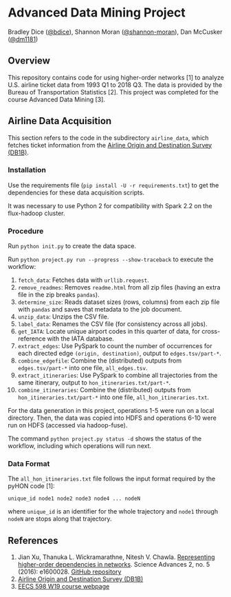 # Advanced Data Mining Project
Bradley Dice ([@bdice](https://github.com/bdice/)),
Shannon Moran ([@shannon-moran](https://github.com/shannon-moran/)),
Dan McCusker ([@dm1181](https://github.com/dm1181/))

## Overview

This repository contains code for using higher-order networks [1] to analyze U.S. airline ticket data from 1993 Q1 to 2018 Q3.
The data is provided by the Bureau of Transportation Statistics [2].
This project was completed for the course Advanced Data Mining [3].

## Airline Data Acquisition

This section refers to the code in the subdirectory `airline_data`, which fetches ticket information from the [Airline Origin and Destination Survey (DB1B)](https://www.transtats.bts.gov/Tables.asp?DB_ID=125).

### Installation

Use the requirements file (`pip install -U -r requirements.txt`) to get the dependencies for these data acquisition scripts.

It was necessary to use Python 2 for compatibility with Spark 2.2 on the flux-hadoop cluster.

### Procedure

Run `python init.py` to create the data space.

Run `python project.py run --progress --show-traceback` to execute the workflow:

1. `fetch_data`: Fetches data with `urllib.request`.
2. `remove_readmes`: Removes `readme.html` from all zip files (having an extra file in the zip breaks `pandas`).
3. `determine_size`: Reads dataset sizes (rows, columns) from each zip file with `pandas` and saves that metadata to the job document.
4. `unzip_data`: Unzips the CSV file.
5. `label_data`: Renames the CSV file (for consistency across all jobs).
6. `get_IATA`: Locate unique airport codes in this quarter of data, for cross-reference with the IATA database.
7. `extract_edges`: Use PySpark to count the number of occurrences for each directed edge `(origin, destination)`, output to `edges.tsv/part-*`.
8. `combine_edgefile`: Combine the (distributed) outputs from `edges.tsv/part-*` into one file, `all_edges.tsv`.
9. `extract_itineraries`: Use PySpark to combine all trajectories from the same itinerary, output to `hon_itineraries.txt/part-*`.
10. `combine_itineraries`: Combine the (distributed) outputs from `hon_itineraries.txt/part-*` into one file, `all_hon_itineraries.txt`.

For the data generation in this project, operations 1-5 were run on a local directory.
Then, the data was copied into HDFS and operations 6-10 were run on HDFS (accessed via hadoop-fuse).

The command `python project.py status -d` shows the status of the workflow, including which operations will run next.

### Data Format

The `all_hon_itineraries.txt` file follows the input format required by the pyHON code [1]:

```
unique_id node1 node2 node3 node4 ... nodeN
```

where `unique_id` is an identifier for the whole trajectory and `node1` through `nodeN` are stops along that trajectory.

## References

1. Jian Xu, Thanuka L. Wickramarathne, Nitesh V. Chawla. [Representing higher-order dependencies in networks](http://advances.sciencemag.org/content/advances/2/5/e1600028.full.pdf). Science Advances 2, no. 5 (2016): e1600028. [GitHub repository](https://github.com/xyjprc/hon)
2. [Airline Origin and Destination Survey (DB1B)](https://www.transtats.bts.gov/DatabaseInfo.asp?DB_ID=125)
3. [EECS 598 W19 course webpage](http://web.eecs.umich.edu/~dkoutra/courses/W19_598/)
